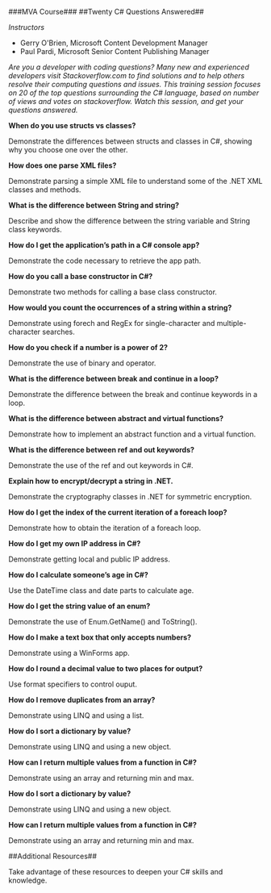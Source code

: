 ###MVA Course###
##Twenty C\# Questions Answered##

*Instructors*
- Gerry O'Brien, Microsoft ​Content Development Manager
- Paul Pardi, Microsoft Senior Content Publishing Manager

*Are you a developer with coding questions? Many new and experienced developers visit Stackoverflow.com to find solutions and to help others resolve their computing questions and issues. This training session focuses on 20 of the top questions surrounding the C\# language, based on number of views and votes on stackoverflow. Watch this session, and get your questions answered.*

**When do you use structs vs classes?**

Demonstrate the differences between structs and classes in C\#, showing why you choose one over the other.

**How does one parse XML files?**

Demonstrate parsing a simple XML file to understand some of the .NET XML classes and methods.

**What is the difference between String and string?**

Describe and show the difference between the string variable and String class keywords.

**How do I get the application’s path in a C\# console app?**

Demonstrate the code necessary to retrieve the app path.

**How do you call a base constructor in C\#?**

Demonstrate two methods for calling a base class constructor.

**How would you count the occurrences of a string within a string?**

Demonstrate using forech and RegEx for single-character and multiple-character searches.

**How do you check if a number is a power of 2?**

Demonstrate the use of binary and operator.

**What is the difference between break and continue in a loop?**

Demonstrate the difference between the break and continue keywords in a loop.

**What is the difference between abstract and virtual functions?**

Demonstrate how to implement an abstract function and a virtual function.

**What is the difference between ref and out keywords?**

Demonstrate the use of the ref and out keywords in C\#.

**Explain how to encrypt/decrypt a string in .NET.**

Demonstrate the cryptography classes in .NET for symmetric encryption.

**How do I get the index of the current iteration of a foreach loop?**

Demonstrate how to obtain the iteration of a foreach loop.

**How do I get my own IP address in C\#?**

Demonstrate getting local and public IP address.

**How do I calculate someone’s age in C#?**

Use the DateTime class and date parts to calculate age.

**How do I get the string value of an enum?**

Demonstrate the use of Enum.GetName() and ToString().

**How do I make a text box that only accepts numbers?**

Demonstrate using a WinForms app.

**How do I round a decimal value to two places for output?**

Use format specifiers to control ouput.

**How do I remove duplicates from an array?**

Demonstrate using LINQ and using a list.

**How do I sort a dictionary by value?**

Demonstrate using LINQ and using a new object.

**How can I return multiple values from a function in C\#?**

Demonstrate using an array and returning min and max.

**How do I sort a dictionary by value?**

Demonstrate using LINQ and using a new object.

**How can I return multiple values from a function in C\#?**

Demonstrate using an array and returning min and max.

##Additional Resources##

Take advantage of these resources to deepen your C\# skills and knowledge.
